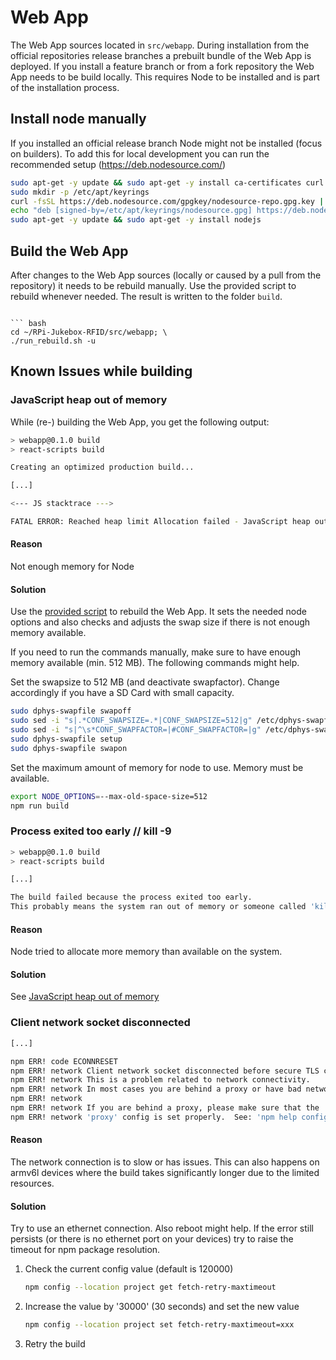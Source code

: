 # Web App

The Web App sources located in `src/webapp`. During installation from the official repositories release branches a prebuilt bundle of the Web App is deployed. If you install a feature branch or from a fork repository the Web App needs to be build locally. This requires Node to be installed and is part of the installation process.

## Install node manually

If you installed an official release branch Node might not be installed (focus on builders). To add this for local development you can run the recommended setup (https://deb.nodesource.com/)

``` bash
sudo apt-get -y update && sudo apt-get -y install ca-certificates curl gnupg
sudo mkdir -p /etc/apt/keyrings
curl -fsSL https://deb.nodesource.com/gpgkey/nodesource-repo.gpg.key | sudo gpg --dearmor -o /etc/apt/keyrings/nodesource.gpg
echo "deb [signed-by=/etc/apt/keyrings/nodesource.gpg] https://deb.nodesource.com/node_$NODE_MAJOR.x nodistro main" | sudo tee /etc/apt/sources.list.d/nodesource.list
sudo apt-get -y update && sudo apt-get -y install nodejs
```

## Build the Web App

After changes to the Web App sources (locally or caused by a pull from the repository) it needs to be rebuild manually.
Use the provided script to rebuild whenever needed. The result is written to the folder `build`.
```

``` bash
cd ~/RPi-Jukebox-RFID/src/webapp; \
./run_rebuild.sh -u
```

## Known Issues while building

### JavaScript heap out of memory

While (re-) building the Web App, you get the following output:

``` {.bash emphasize-lines="12"}
> webapp@0.1.0 build
> react-scripts build

Creating an optimized production build...

[...]

<--- JS stacktrace --->

FATAL ERROR: Reached heap limit Allocation failed - JavaScript heap out of memory
```

#### Reason

Not enough memory for Node

#### Solution

Use the [provided script](#build-the-web-app) to rebuild the Web App. It sets the needed node options and also checks and adjusts the swap size if there is not enough memory available.

If you need to run the commands manually, make sure to have enough memory available (min. 512 MB). The following commands might help.

Set the swapsize to 512 MB (and deactivate swapfactor). Change accordingly if you have a SD Card with small capacity.
```bash
sudo dphys-swapfile swapoff
sudo sed -i "s|.*CONF_SWAPSIZE=.*|CONF_SWAPSIZE=512|g" /etc/dphys-swapfile 
sudo sed -i "s|^\s*CONF_SWAPFACTOR=|#CONF_SWAPFACTOR=|g" /etc/dphys-swapfile
sudo dphys-swapfile setup 
sudo dphys-swapfile swapon
```

Set the maximum amount of memory for node to use. Memory must be available.
``` bash
export NODE_OPTIONS=--max-old-space-size=512
npm run build
```

### Process exited too early // kill -9

``` {.bash emphasize-lines="8,9"}
> webapp@0.1.0 build
> react-scripts build

[...]

The build failed because the process exited too early.
This probably means the system ran out of memory or someone called 'kill -9' on the process.
```

#### Reason

Node tried to allocate more memory than available on the system.

#### Solution

See [JavaScript heap out of memory](#javascript-heap-out-of-memory)


### Client network socket disconnected

``` {.bash emphasize-lines="8,9"}
[...]

npm ERR! code ECONNRESET
npm ERR! network Client network socket disconnected before secure TLS connection was established
npm ERR! network This is a problem related to network connectivity.
npm ERR! network In most cases you are behind a proxy or have bad network settings.
npm ERR! network
npm ERR! network If you are behind a proxy, please make sure that the
npm ERR! network 'proxy' config is set properly.  See: 'npm help config'
```

#### Reason

The network connection is to slow or has issues. 
This can also happens on armv6l devices where the build takes significantly longer due to the limited resources. 

#### Solution

Try to use an ethernet connection. Also reboot might help. If the error still persists (or there is no ethernet port on your devices) try to raise the timeout for npm package resolution.

1. Check the current config value (default is 120000)
    ``` bash
    npm config --location project get fetch-retry-maxtimeout
    ```

1. Increase the value by '30000' (30 seconds) and set the new value
    ``` bash
    npm config --location project set fetch-retry-maxtimeout=xxx
    ```

1. Retry the build

